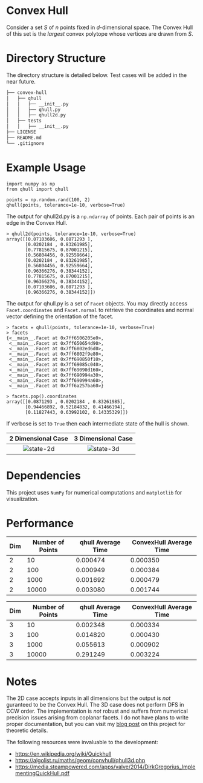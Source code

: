# Convex Hull
Consider a set $S$ of $n$ points fixed in $d$-dimensional space. 
The Convex Hull of this set is the *largest* convex polytope whose vertices are drawn from $S$. 

# Directory Structure
The directory structure is detailed below. Test cases will be added in the near future.

```bash
├── convex-hull
│   ├── qhull
│   │   ├── __init__.py
│   │   ├── qhull.py
│   │   ├── qhull2d.py
│   ├── tests
│   │   ├── __init__.py
├── LICENSE
├── README.md
└── .gitignore
```

# Example Usage

```python3
import numpy as np
from qhull import qhull

points = np.random.rand(100, 2)
qhull(points, tolerance=1e-10, verbose=True)
```

The output for qhull2d.py is a `np.ndarray` of points. 
Each pair of points is an edge in the Convex Hull.

```python3
> qhull2d(points, tolerance=1e-10, verbose=True)
array([[0.07103606, 0.0871293 ],
       [0.0202184 , 0.83261985],
       [0.77815675, 0.87001215],
       [0.56804456, 0.92559664],
       [0.0202184 , 0.83261985],
       [0.56804456, 0.92559664],
       [0.96366276, 0.38344152],
       [0.77815675, 0.87001215],
       [0.96366276, 0.38344152],
       [0.07103606, 0.0871293 ],
       [0.96366276, 0.38344152]])
```

The output for qhull.py is a set of `Facet` objects.
You may directly access `Facet.coordinates` and `Facet.normal` to retrieve the coordinates and normal vector defining the orientation of the facet.

```python3
> facets = qhull(points, tolerance=1e-10, verbose=True)
> facets
{<__main__.Facet at 0x7ff6506205e0>,
 <__main__.Facet at 0x7ff650654d90>,
 <__main__.Facet at 0x7ff6802ed6d0>,
 <__main__.Facet at 0x7ff6802f9e80>,
 <__main__.Facet at 0x7ff690850f10>,
 <__main__.Facet at 0x7ff69085c040>,
 <__main__.Facet at 0x7ff69090d160>,
 <__main__.Facet at 0x7ff690994a30>,
 <__main__.Facet at 0x7ff690994a60>,
 <__main__.Facet at 0x7ff6a257ba60>}

> facets.pop().coordinates
array([[0.0871293 , 0.0202184 , 0.83261985],
       [0.94466892, 0.52184832, 0.41466194],
       [0.11827443, 0.63992102, 0.14335329]])
```

If verbose is set to `True` then each intermediate state of the hull is shown.

2 Dimensional Case         |  3 Dimensional Case
:-------------------------:|:-------------------------:
![state-2d](https://github.com/user-attachments/assets/48df7340-379c-4728-a5b8-1bf487c791a5) | ![state-3d](https://github.com/user-attachments/assets/e65abe49-cfff-44db-9d06-fa8ec596aae8)

# Dependencies
This project uses `NumPy` for numerical computations and `matplotlib` for visualization. 

# Performance

| Dim | Number of Points | qhull Average Time | ConvexHull Average Time |
|-----|------------------|--------------------|-------------------------|
| 2   | 10               | 0.000474           | 0.000350                |
| 2   | 100              | 0.000949           | 0.000384                |
| 2   | 1000             | 0.001692           | 0.000479                |
| 2   | 10000            | 0.003080           | 0.001744                |

| Dim | Number of Points | qhull Average Time | ConvexHull Average Time |
|-----|------------------|--------------------|-------------------------|
| 3   | 10               | 0.002348           | 0.000334                |
| 3   | 100              | 0.014820           | 0.000430                |
| 3   | 1000             | 0.055613           | 0.000902                |
| 3   | 10000            | 0.291249           | 0.003224                |

# Notes
The 2D case accepts inputs in all dimensions but the output is *not* guranteed to be the Convex Hull. 
The 3D case does not perform DFS in CCW order.
The implementation is *not* robust and suffers from numerical precision issues arising from coplanar facets. 
I do not have plans to write proper documentation, but you can visit my [blog post](https://jaygupta797.github.io/posts/convex.html) on this project for theoretic details.

The following resources were invaluable to the development:
  - https://en.wikipedia.org/wiki/Quickhull
  - https://algolist.ru/maths/geom/convhull/qhull3d.php
  - https://media.steampowered.com/apps/valve/2014/DirkGregorius_ImplementingQuickHull.pdf

